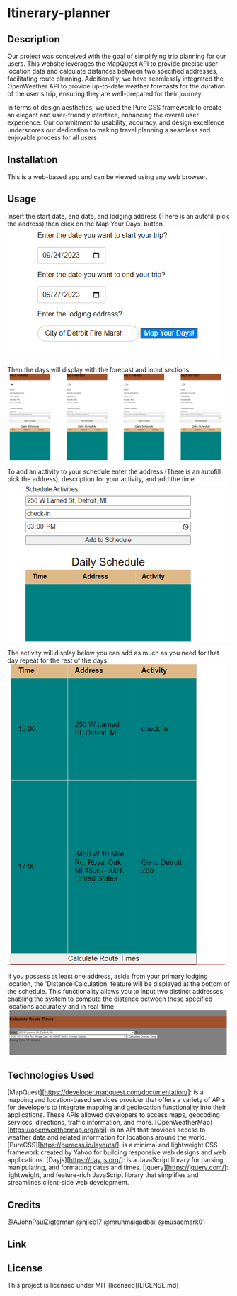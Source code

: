 # Itinerary-planner

## Description
Our project was conceived with the goal of simplifying trip planning for our users. This website leverages the MapQuest API to provide precise user location data and calculate distances between two specified addresses, facilitating route planning. Additionally, we have seamlessly integrated the OpenWeather API to provide up-to-date weather forecasts for the duration of the user's trip, ensuring they are well-prepared for their journey.

In terms of design aesthetics, we used the Pure CSS framework to create an elegant and user-friendly interface, enhancing the overall user experience. Our commitment to usability, accuracy, and design excellence underscores our dedication to making travel planning a seamless and enjoyable process for all users
## Installation
This is a web-based app and can be viewed using any web browser.

## Usage
Insert the start date, end date, and lodging address (There is an autofill pick the address) then click on the Map Your Days! button
<img src="assets/images/Screenshot 2023-09-23 222449.png">

Then the days will display with the forecast and input sections
<img src="assets/images/Screenshot 2023-09-23 222526.png">

To add an activity to your schedule enter the address (There is an autofill pick the address), description for your activity, and add the time 
<img src="assets/images/Screenshot 2023-09-23 222757.png">

The activity will display below you can add as much as you need for that day repeat for the rest of the days
<img src="assets/images/Screenshot 2023-09-23 223836.png">

If you possess at least one address, aside from your primary lodging location, the 'Distance Calculation' feature will be displayed at the bottom of the schedule. This functionality allows you to input two distinct addresses, enabling the system to compute the distance between these specified locations accurately and in real-time
<img src="assets/images/Screenshot 2023-09-23 224028.png">


## Technologies Used
[MapQuest][https://developer.mapquest.com/documentation/]: is a mapping and location-based services provider that offers a variety of APIs for developers to integrate mapping and geolocation functionality into their applications. These APIs allowed developers to access maps, geocoding services, directions, traffic information, and more.
[OpenWeatherMap][https://openweathermap.org/api]:  is an API that provides access to weather data and related information for locations around the world. 
[PureCSS][https://purecss.io/layouts/]:  is a minimal and lightweight CSS framework created by Yahoo for building responsive web designs and web applications. 
[Dayjs][https://day.js.org/]: is a JavaScript library for parsing, manipulating, and formatting dates and times.
[jquery][https://jquery.com/]: lightweight, and feature-rich JavaScript library that simplifies and streamlines client-side web development. 

## Credits
@AJohnPaulZigterman
@hjlee17
@mrunmaigadbail
@musaomark01

## Link

## License
This project is licensed under MIT [licensed][LICENSE.md]
